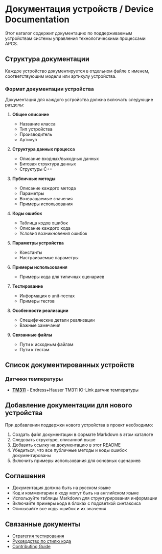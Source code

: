 # Документация устройств / Device Documentation

Этот каталог содержит документацию по поддерживаемым устройствам системы управления технологическими процессами APCS.

## Структура документации

Каждое устройство документируется в отдельном файле с именем, соответствующим модели или артикулу устройства.

### Формат документации устройства

Документация для каждого устройства должна включать следующие разделы:

1. **Общее описание**
   - Название класса
   - Тип устройства
   - Производитель
   - Артикул

2. **Структура данных процесса**
   - Описание входных/выходных данных
   - Битовая структура данных
   - Структуры C++

3. **Публичные методы**
   - Описание каждого метода
   - Параметры
   - Возвращаемые значения
   - Примеры использования

4. **Коды ошибок**
   - Таблица кодов ошибок
   - Описание каждого кода
   - Условия возникновения ошибок

5. **Параметры устройства**
   - Константы
   - Настраиваемые параметры

6. **Примеры использования**
   - Примеры кода для типичных сценариев

7. **Тестирование**
   - Информация о unit-тестах
   - Примеры тестов

8. **Особенности реализации**
   - Специфические детали реализации
   - Важные замечания

9. **Связанные файлы**
   - Пути к исходным файлам
   - Пути к тестам

## Список документированных устройств

### Датчики температуры
- [**TM311**](TM311.md) - Endress+Hauser TM311 IO-Link датчик температуры

## Добавление документации для нового устройства

При добавлении поддержки нового устройства в проект необходимо:

1. Создать файл документации в формате Markdown в этом каталоге
2. Следовать структуре, описанной выше
3. Добавить ссылку на документацию в этот README
4. Убедиться, что все публичные методы и коды ошибок документированы
5. Включить примеры использования для основных сценариев

## Соглашения

- Документация должна быть на русском языке
- Код и комментарии к коду могут быть на английском языке
- Используйте таблицы Markdown для структурирования информации
- Включайте примеры кода в блоках с подсветкой синтаксиса
- Описывайте все коды ошибок и их значения

## Связанные документы

- [Стратегия тестирования](../test/readme.md)
- [Руководство по стилю кода](../style.md)
- [Contributing Guide](../CONTRIBUTING.md)
